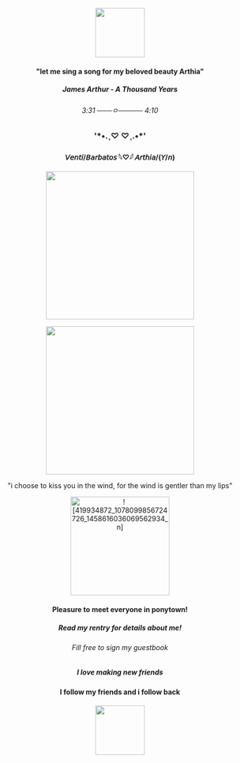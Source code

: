 <p align="center">   
<img width="100" src="https://github.com/BarbatosWife/BarbatosWife/assets/151441588/ad385487-92f8-495e-93f3-2d22ed8ae582 alt="![free_to_use___venti_pixel_icon___psd_by_doosio_devbfnz]">    
 </p> 
 <h4 align="center">"let me sing a song for my beloved beauty Arthia"</h4>
  <h5 align="center">James Arthur - A Thousand Years</h5>
 <h6 align="center">3:31 ───ㅇ───── 4:10</h6>
<h3 align="center"> '*•.¸♡ ♡¸.•*'</h3>
<h4 align="center">𝘝𝘦𝘯𝘵𝘪/𝘉𝘢𝘳𝘣𝘢𝘵𝘰𝘴 𓆩♡𓆪 𝘈𝘳𝘵𝘩𝘪𝘢/(𝘠/𝘯)</h4>
<p align="center">   
<img width="300" src="https://github.com/BarbatosWife/BarbatosWife/assets/151441588/ee085f5d-9441-4ef4-ac72-bc8479caf2a0 alt="![div75]">    
 </p> 
 <p align="center">   
<img width="300" src="https://github.com/BarbatosWife/BarbatosWife/assets/151441588/71440fd2-db0d-49f7-956b-4557baa45a73 alt="![image]">  
   </p>
   <p align="center">   
  "i choose to kiss you in the wind, for the wind is gentler than my lips"
    </p>   
      <p align="center"> 
<img width="200" src=https://github.com/BarbatosWife/BarbatosWife/assets/151441588/c0a990b1-536c-44a9-8788-30cc44580aea) alt= ![419934872_1078099856724726_1458616036069562934_n] 
  </p> 
<h4 align="center"> Pleasure to meet everyone in ponytown!</h4>   
<h5 align="center">Read my rentry for details about me!</h5>
<h6 align="center">Fill free to sign my guestbook</h6>
<h5 align="center">I love making new friends</h5>
<h4 align="center">I follow my friends and i follow back</h4> 
 <p align="center">   
<img width="100" src="https://github.com/BarbatosWife/BarbatosWife/assets/151441588/f4d93850-e27f-4edd-b921-ddebd7347357 alt=![419959023_3525946457628020_1052766920181189543_n]"> 
 </p>

